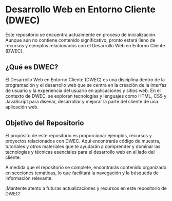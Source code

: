 # Desarrollo Web en Entorno Cliente (DWEC)

Este repositorio se encuentra actualmente en proceso de inicialización. Aunque aún no contiene contenido significativo, pronto estará lleno de recursos y ejemplos relacionados con el Desarrollo Web en Entorno Cliente (DWEC).

## ¿Qué es DWEC?

El Desarrollo Web en Entorno Cliente (DWEC) es una disciplina dentro de la programación y el desarrollo web que se centra en la creación de la interfaz de usuario y la experiencia del usuario en aplicaciones y sitios web. En el contexto de DWEC, se exploran tecnologías y lenguajes como HTML, CSS y JavaScript para diseñar, desarrollar y mejorar la parte del cliente de una aplicación web.

## Objetivo del Repositorio

El propósito de este repositorio es proporcionar ejemplos, recursos y proyectos relacionados con DWEC. Aquí encontrarás código de muestra, tutoriales y otros materiales que te ayudarán a comprender y dominar las tecnologías y técnicas esenciales para el desarrollo web en el lado del cliente.

A medida que el repositorio se complete, encontrarás contenido organizado en secciones temáticas, lo que facilitará la navegación y la búsqueda de información relevante.

¡Mantente atento a futuras actualizaciones y recursos en este repositorio de DWEC!
